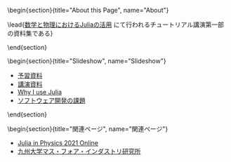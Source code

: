 
\begin{section}{title="About this Page", name="About"}

\lead{[数学と物理におけるJuliaの活用](https://akio-tomiya.github.io/julia_imi_workshop2023/) にて行われるチュートリアル講演第一部の資料集である}

\end{section}

\begin{section}{title="Slideshow", name="Slideshow"}

- [予習資料](slideshow/getting_started/build)
- [講演資料](slideshow/tutorial_part1/build)
- [Why I use Julia](slideshow/why_i_use_julia/build)
- [ソフトウェア開発の課題](slideshow/software_development/build)

\end{section}

\begin{section}{title="関連ページ", name="関連ページ"}

- [Julia in Physics 2021 Online](https://akio-tomiya.github.io/julia_in_physics/)
- [九州大学マス・フォア・インダストリ研究所](https://www.imi.kyushu-u.ac.jp/)
